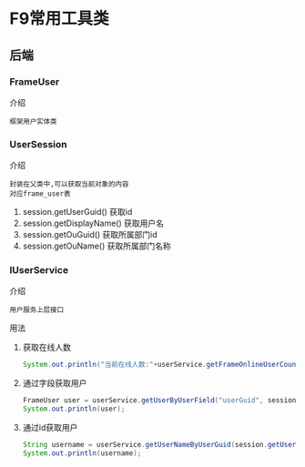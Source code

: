 # F9常用工具类

## 后端

### FrameUser

介绍

```
框架用户实体类
```

### UserSession 

介绍

```
封装在父类中,可以获取当前对象的内容
对应frame_user表
```

1. session.getUserGuid() 获取id
2. session.getDisplayName() 获取用户名
3. session.getOuGuid() 获取所属部门id
4. session.getOuName() 获取所属部门名称

### IUserService

介绍

```
用户服务上层接口
```

用法

1. 获取在线人数

   ```java
   System.out.println("当前在线人数:"+userService.getFrameOnlineUserCount());
   ```

2. 通过字段获取用户

   ```java
   FrameUser user = userService.getUserByUserField("userGuid", session.getUserGuid());
   System.out.println(user);
   ```

3. 通过id获取用户

   ```java
   String username = userService.getUserNameByUserGuid(session.getUserGuid());
   System.out.println(username);
   ```

   

